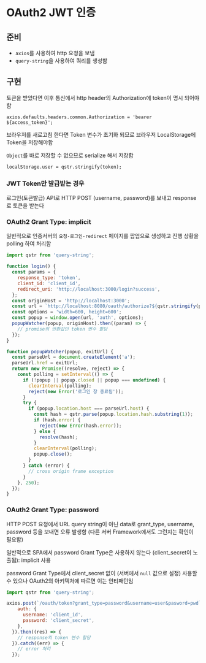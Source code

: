 # OAuth2 JWT 인증

## 준비

- `axios`를 사용하여 http 요청을 보냄
- `query-string`을 사용하여 쿼리를 생성함

## 구현

토큰을 받았다면 이후 통신에서 http header의 Authorization에 token이 명시 되어야 함

`axios.defaults.headers.common.Authorization = 'bearer ${access_token}';`

브라우저를 새로고침 한다면 Token 변수가 초기화 되므로 브라우저 LocalStorage에 Token을 저장해야함

`Object`를 바로 저장할 수 없으므로 serialize 해서 저장함

`localStorage.user = qstr.stringify(token);`

### JWT Token만 발급받는 경우

로그인(토큰발급) API로 HTTP POST (username, password)를 보내고 response로 토큰을 받는다

### OAuth2 Grant Type: implicit

일반적으로 인증서버의 `요청-로그인-redirect` 페이지를 팝업으로 생성하고 진행 상황을 polling 하여 처리함

```js
import qstr from 'query-string';

function login() {
  const params = {
    response_type: 'token',
    client_id: 'client_id',
    redirect_uri: 'http://localhost:3000/login?success',
  };
  const originHost = 'http://localhost:3000';
  const url = `http://localhost:8080/oauth/authorize?${qstr.stringify(params)}`;
  const options = 'width=600, height=600';
  const popup = window.open(url, 'auth', options);
  popupWatcher(popup, originHost).then((param) => {
    // promise의 반환값인 token 변수 할당
  });
}

function popupWatcher(popup, exitUrl) {
  const parseUrl = document.createElement('a');
  parseUrl.href = exitUrl;
  return new Promise((resolve, reject) => {
    const polling = setInterval(() => {
      if (!popup || popup.closed || popup === undefined) {
        clearInterval(polling);
        reject(new Error('로그인 창 종료됨'));
      }
      try {
        if (popup.location.host === parseUrl.host) {
          const hash = qstr.parse(popup.location.hash.substring(1));
          if (hash.error) {
            reject(new Error(hash.error));
          } else {
            resolve(hash);
          }
          clearInterval(polling);
          popup.close();
        }
      } catch (error) {
        // cross origin frame exception
      }
    }, 250);
  });
}
```

### OAuth2 Grant Type: password

HTTP POST 요청에서 URL query string이 아닌 data로 grant_type, username, password 등을 보내면 오류 발생함
(다른 서버 Framework에서도 그런지는 확인이 필요함)

일반적으로 SPA에서 password Grant Type은 사용하지 않는다 (client_secret이 노출됨): implicit 사용

password Grant Type에서 client_secret 없이 (서버에서 `null` 값으로 설정) 사용할 수 있으나 OAuth2의 아키텍처에 따르면 이는 안티패턴임

```js
import qstr from 'query-string';

axios.post(`/oauth/token?grant_type=password&username=user&pasword=pwd`, null, {
    auth: {
      username: 'client_id',
      password: 'client_secret',
    },
  }).then((res) => {
    // response의 token 변수 할당
  }).catch((err) => {
    // error 처리
  });
```
